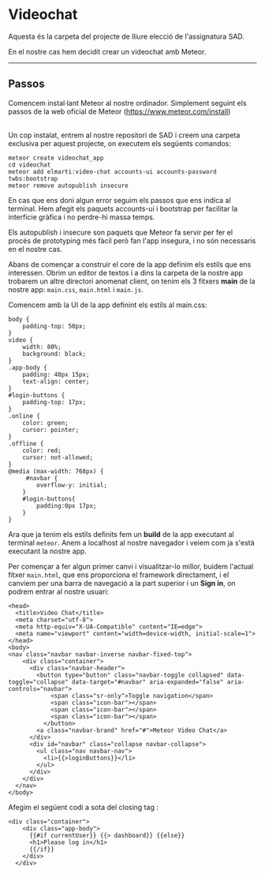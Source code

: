 # Videochat

Aquesta és la carpeta del projecte de lliure elecció de l'assignatura SAD.

En el nostre cas hem decidit crear un videochat amb Meteor.

---

<h2>Passos</h2>

Comencem instal·lant Meteor al nostre ordinador. Simplement seguint els passos de la web oficial de Meteor (https://www.meteor.com/install)
<br><br>

Un cop instalat, entrem al nostre repositori de SAD i creem una carpeta exclusiva per aquest projecte, on executem els següents comandos:

```
meteor create videochat_app
cd videochat
meteor add elmarti:video-chat accounts-ui accounts-password twbs:bootstrap
meteor remove autopublish insecure
```

En cas que ens doni algun error seguim els passos que ens indica al terminal.
Hem afegit els paquets accounts-ui i bootstrap per facilitar la interficie gràfica i no perdre-hi massa temps.

Els autopublish i insecure son paquets que Meteor fa servir per fer el procés de prototyping més fàcil però fan l'app insegura, i no són necessaris en el nostre cas.


Abans de començar a construir el core de la app definim els estils que ens interessen.
Obrim un editor de textos i a dins la carpeta de la nostre app trobarem un altre directori anomenat client, on tenim els 3 fitxers **main** de la nostre app: `main.css`, `main.html` i `main.js`.

Comencem amb la UI de la app definint els estils al main.css:

```
body {
    padding-top: 50px;
}
video {
    width: 80%;
    background: black;
}
.app-body {
    padding: 40px 15px;
    text-align: center;
}
#login-buttons {
    padding-top: 17px;
}
.online {
    color: green;
    cursor: pointer;
}
.offline {
    color: red;
    cursor: not-allowed;
}
@media (max-width: 768px) {
     #navbar {
        overflow-y: initial;
    }
    #login-buttons{
        padding:0px 17px;
    }
}
```

Ara que ja tenim els estils definits fem un **build** de la app executant al terminal `meteor`. Anem a localhost al nostre navegador i veiem com ja s'està executant la nostre app.

Per començar a fer algun primer canvi i visualitzar-lo millor, buidem l'actual fitxer `main.html`, que ens proporciona el framework directament, i el canviem per una barra de navegació a la part superior i un **Sign in**, on podrem entrar al nostre usuari:

```
<head>
  <title>Video Chat</title>
  <meta charset="utf-8">
  <meta http-equiv="X-UA-Compatible" content="IE=edge">
  <meta name="viewport" content="width=device-width, initial-scale=1">
</head>
<body>
<nav class="navbar navbar-inverse navbar-fixed-top">
    <div class="container">
      <div class="navbar-header">
        <button type="button" class="navbar-toggle collapsed" data-toggle="collapse" data-target="#navbar" aria-expanded="false" aria-controls="navbar">
            <span class="sr-only">Toggle navigation</span>
            <span class="icon-bar"></span>
            <span class="icon-bar"></span>
            <span class="icon-bar"></span>
          </button>
        <a class="navbar-brand" href="#">Meteor Video Chat</a>
      </div>
      <div id="navbar" class="collapse navbar-collapse">
        <ul class="nav navbar-nav">
          <li>{{>loginButtons}}</li>
        </ul>
      </div>
    </div>
  </nav>
</body>
```

Afegim el següent codi a sota del closing tag </nav>:
```
<div class="container">
    <div class="app-body">
      {{#if currentUser}} {{> dashboard}} {{else}}
      <h1>Please log in</h1>
      {{/if}}
    </div>
  </div>
```
